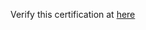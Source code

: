 Verify this certification at [here](https://freecodecamp.org/certification/drifter_kabir/front-end-libraries)

